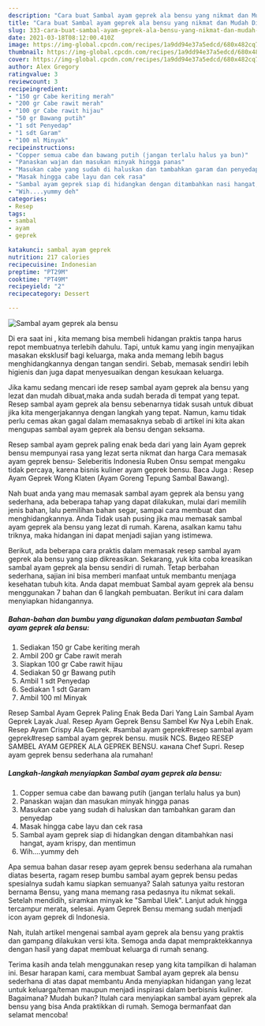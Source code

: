 ```yaml
---
description: "Cara buat Sambal ayam geprek ala bensu yang nikmat dan Mudah Dibuat"
title: "Cara buat Sambal ayam geprek ala bensu yang nikmat dan Mudah Dibuat"
slug: 333-cara-buat-sambal-ayam-geprek-ala-bensu-yang-nikmat-dan-mudah-dibuat
date: 2021-03-18T08:12:00.410Z
image: https://img-global.cpcdn.com/recipes/1a9dd94e37a5edcd/680x482cq70/sambal-ayam-geprek-ala-bensu-foto-resep-utama.jpg
thumbnail: https://img-global.cpcdn.com/recipes/1a9dd94e37a5edcd/680x482cq70/sambal-ayam-geprek-ala-bensu-foto-resep-utama.jpg
cover: https://img-global.cpcdn.com/recipes/1a9dd94e37a5edcd/680x482cq70/sambal-ayam-geprek-ala-bensu-foto-resep-utama.jpg
author: Alex Gregory
ratingvalue: 3
reviewcount: 3
recipeingredient:
- "150 gr Cabe keriting merah"
- "200 gr Cabe rawit merah"
- "100 gr Cabe rawit hijau"
- "50 gr Bawang putih"
- "1 sdt Penyedap"
- "1 sdt Garam"
- "100 ml Minyak"
recipeinstructions:
- "Copper semua cabe dan bawang putih (jangan terlalu halus ya bun)"
- "Panaskan wajan dan masukan minyak hingga panas"
- "Masukan cabe yang sudah di haluskan dan tambahkan garam dan penyedap"
- "Masak hingga cabe layu dan cek rasa"
- "Sambal ayam geprek siap di hidangkan dengan ditambahkan nasi hangat, ayam krispy, dan mentimun"
- "Wih....yummy deh"
categories:
- Resep
tags:
- sambal
- ayam
- geprek

katakunci: sambal ayam geprek 
nutrition: 217 calories
recipecuisine: Indonesian
preptime: "PT29M"
cooktime: "PT49M"
recipeyield: "2"
recipecategory: Dessert

---
```



![Sambal ayam geprek ala bensu](https://img-global.cpcdn.com/recipes/1a9dd94e37a5edcd/680x482cq70/sambal-ayam-geprek-ala-bensu-foto-resep-utama.jpg)

Di era  saat ini , kita memang bisa membeli hidangan praktis tanpa harus repot membuatnya terlebih dahulu. Tapi, untuk kamu yang ingin menyajikan masakan eksklusif bagi keluarga, maka anda memang lebih bagus menghidangkannya dengan tangan sendiri. Sebab, memasak sendiri lebih higienis dan juga dapat menyesuaikan dengan kesukaan keluarga.

Jika kamu sedang mencari ide resep sambal ayam geprek ala bensu yang lezat dan mudah dibuat,maka anda sudah berada di tempat yang tepat. Resep sambal ayam geprek ala bensu  sebenarnya tidak susah untuk dibuat jika kita mengerjakannya dengan langkah yang tepat. Namun, kamu tidak perlu cemas akan gagal dalam memasaknya 
sebab di artikel ini kita akan mengupas sambal ayam geprek ala bensu dengan seksama.  

Resep sambal ayam geprek paling enak beda dari yang lain Ayam geprek bensu mempunyai rasa yang lezat serta nikmat dan harga Cara memasak ayam geprek bensu- Seleberitis Indonesia Ruben Onsu sempat mengaku tidak percaya, karena bisnis kuliner ayam geprek bensu. Baca Juga : Resep Ayam Geprek Wong Klaten (Ayam Goreng Tepung Sambal Bawang).

Nah buat anda yang mau memasak sambal ayam geprek ala bensu yang sederhana, ada beberapa tahap yang dapat dilakukan, mulai dari memilih jenis bahan, lalu pemilihan bahan segar, sampai cara membuat dan menghidangkannya. Anda Tidak usah pusing jika mau memasak sambal ayam geprek ala bensu yang lezat di rumah. Karena, asalkan kamu  tahu triknya, maka hidangan ini dapat menjadi sajian yang istimewa.

Berikut, ada beberapa cara praktis  dalam memasak resep sambal ayam geprek ala bensu yang siap dikreasikan. Sekarang, yuk kita coba kreasikan sambal ayam geprek ala bensu sendiri di rumah. Tetap berbahan sederhana, sajian ini bisa memberi manfaat untuk membantu menjaga kesehatan tubuh kita. Anda dapat membuat Sambal ayam geprek ala bensu menggunakan 7 bahan dan 6 langkah pembuatan. Berikut ini cara dalam menyiapkan hidangannya.

<!--inarticleads1-->

##### Bahan-bahan dan bumbu yang digunakan dalam pembuatan Sambal ayam geprek ala bensu:

1. Sediakan 150 gr Cabe keriting merah
1. Ambil 200 gr Cabe rawit merah
1. Siapkan 100 gr Cabe rawit hijau
1. Sediakan 50 gr Bawang putih
1. Ambil 1 sdt Penyedap
1. Sediakan 1 sdt Garam
1. Ambil 100 ml Minyak


Resep Sambal Ayam Geprek Paling Enak Beda Dari Yang Lain Sambal Ayam Geprek Layak Jual. Resep Ayam Geprek Bensu Sambel Kw Nya Lebih Enak. Resep Ayam Crispy Ala Geprek. #sambal ayam geprek#resep sambal ayam geprek#resep sambal ayam geprek bensu. musik NCS. Видео RESEP SAMBEL AYAM GEPREK ALA GEPREK BENSU. канала Chef Supri. Resep ayam geprek bensu sederhana ala rumahan! 

<!--inarticleads2-->

##### Langkah-langkah menyiapkan Sambal ayam geprek ala bensu:

1. Copper semua cabe dan bawang putih (jangan terlalu halus ya bun)
1. Panaskan wajan dan masukan minyak hingga panas
1. Masukan cabe yang sudah di haluskan dan tambahkan garam dan penyedap
1. Masak hingga cabe layu dan cek rasa
1. Sambal ayam geprek siap di hidangkan dengan ditambahkan nasi hangat, ayam krispy, dan mentimun
1. Wih....yummy deh


Apa semua bahan dasar resep ayam geprek bensu sederhana ala rumahan diatas beserta, ragam resep bumbu sambal ayam geprek bensu pedas spesialnya sudah kamu siapkan semuanya? Salah satunya yaitu restoran bernama Bensu, yang mana memang rasa pedasnya itu nikmat sekali. Setelah mendidih, siramkan minyak ke &#34;Sambal Ulek&#34;. Lanjut aduk hingga tercampur merata, selesai. Ayam Geprek Bensu memang sudah menjadi icon ayam geprek di Indonesia. 

Nah, itulah artikel mengenai  sambal ayam geprek ala bensu  yang praktis dan gampang dilakukan versi kita. Semoga anda dapat mempraktekkannya dengan hasil yang dapat membuat keluarga di rumah senang. 

Terima kasih anda telah menggunakan resep yang kita tampilkan di halaman ini. Besar harapan kami, cara membuat  Sambal ayam geprek ala bensu sederhana di atas dapat membantu Anda menyiapkan hidangan yang lezat untuk keluarga/teman maupun menjadi inspirasi dalam berbisnis kuliner. Bagaimana? Mudah bukan? Itulah cara menyiapkan sambal ayam geprek ala bensu yang bisa Anda praktikkan di rumah. Semoga bermanfaat dan selamat mencoba!

